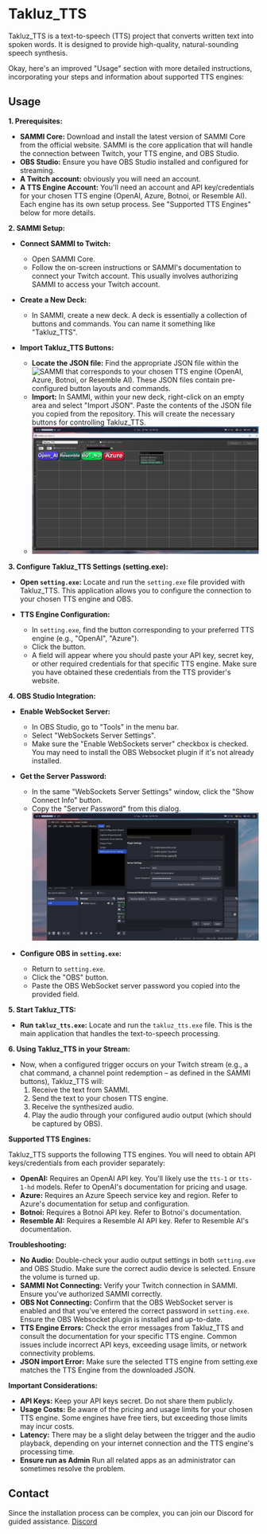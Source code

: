 # Takluz_TTS

Takluz_TTS is a text-to-speech (TTS) project that converts written text into spoken words. It is designed to provide high-quality, natural-sounding speech synthesis.


Okay, here's an improved "Usage" section with more detailed instructions, incorporating your steps and information about supported TTS engines:

## Usage

**1. Prerequisites:**

*   **SAMMI Core:** Download and install the latest version of SAMMI Core from the official website.  SAMMI is the core application that will handle the connection between Twitch, your TTS engine, and OBS Studio.
*   **OBS Studio:** Ensure you have OBS Studio installed and configured for streaming.
*  **A Twitch account:** obviously you will need an account.
*   **A TTS Engine Account:** You'll need an account and API key/credentials for your chosen TTS engine (OpenAI, Azure, Botnoi, or Resemble AI).  Each engine has its own setup process. See "Supported TTS Engines" below for more details.

**2. SAMMI Setup:**

*   **Connect SAMMI to Twitch:**
    *   Open SAMMI Core.
    *   Follow the on-screen instructions or SAMMI's documentation to connect your Twitch account.  This usually involves authorizing SAMMI to access your Twitch account.

*   **Create a New Deck:**
    *   In SAMMI, create a new deck.  A deck is essentially a collection of buttons and commands.  You can name it something like "Takluz_TTS".

*   **Import Takluz_TTS Buttons:**
    *   **Locate the JSON file:** Find the appropriate JSON file within the ![SAMMI](sammi) that corresponds to your chosen TTS engine (OpenAI, Azure, Botnoi, or Resemble AI). These JSON files contain pre-configured button layouts and commands.
    *   **Import:** In SAMMI, within your new deck, right-click on an empty area and select "Import JSON".  Paste the contents of the JSON file you copied from the repository. This will create the necessary buttons for controlling Takluz_TTS.
    *   ![](resource/sammi1.png)

**3. Configure Takluz_TTS Settings (setting.exe):**

*   **Open `setting.exe`:**  Locate and run the `setting.exe` file provided with Takluz_TTS. This application allows you to configure the connection to your chosen TTS engine and OBS.

*   **TTS Engine Configuration:**
    *   In `setting.exe`, find the button corresponding to your preferred TTS engine (e.g., "OpenAI", "Azure").
    *   Click the button.
    *   A field will appear where you should paste your API key, secret key, or other required credentials for that specific TTS engine.  Make sure you have obtained these credentials from the TTS provider's website.

**4. OBS Studio Integration:**

*   **Enable WebSocket Server:**
    *   In OBS Studio, go to "Tools" in the menu bar.
    *   Select "WebSockets Server Settings".
    *   Make sure the "Enable WebSockets server" checkbox is checked.  You may need to install the OBS Websocket plugin if it's not already installed.
* **Get the Server Password:**
    * In the same "WebSockets Server Settings" window, click the "Show Connect Info" button.
    * Copy the "Server Password" from this dialog.
     ![](resource/obs1.png)

*  **Configure OBS in `setting.exe`:**
   *   Return to `setting.exe`.
   *   Click the "OBS" button.
   *   Paste the OBS WebSocket server password you copied into the provided field.

**5. Start Takluz_TTS:**

*   **Run `takluz_tts.exe`:** Locate and run the `takluz_tts.exe` file. This is the main application that handles the text-to-speech processing.

**6. Using Takluz_TTS in your Stream:**

*   Now, when a configured trigger occurs on your Twitch stream (e.g., a chat command, a channel point redemption – as defined in the SAMMI buttons), Takluz_TTS will:
    1.  Receive the text from SAMMI.
    2.  Send the text to your chosen TTS engine.
    3.  Receive the synthesized audio.
    4.  Play the audio through your configured audio output (which should be captured by OBS).

**Supported TTS Engines:**

Takluz_TTS supports the following TTS engines.  You will need to obtain API keys/credentials from each provider separately:

*   **OpenAI:** Requires an OpenAI API key. You'll likely use the `tts-1` or `tts-1-hd` models. Refer to OpenAI's documentation for pricing and usage.
*   **Azure:** Requires an Azure Speech service key and region.  Refer to Azure's documentation for setup and configuration.
*   **Botnoi:**  Requires a Botnoi API key. Refer to Botnoi's documentation.
*   **Resemble AI:** Requires a Resemble AI API key. Refer to Resemble AI's documentation.

**Troubleshooting:**

*   **No Audio:** Double-check your audio output settings in both `setting.exe` and OBS Studio. Make sure the correct audio device is selected.  Ensure the volume is turned up.
*   **SAMMI Not Connecting:** Verify your Twitch connection in SAMMI.  Ensure you've authorized SAMMI correctly.
*   **OBS Not Connecting:**  Confirm that the OBS WebSocket server is enabled and that you've entered the correct password in `setting.exe`.  Ensure the OBS Websocket plugin is installed and up-to-date.
*   **TTS Engine Errors:** Check the error messages from Takluz_TTS and consult the documentation for your specific TTS engine.  Common issues include incorrect API keys, exceeding usage limits, or network connectivity problems.
* **JSON import Error:** Make sure the selected TTS engine from setting.exe matches the TTS Engine from the downloaded JSON.

**Important Considerations:**

*   **API Keys:** Keep your API keys secret.  Do not share them publicly.
*   **Usage Costs:** Be aware of the pricing and usage limits for your chosen TTS engine.  Some engines have free tiers, but exceeding those limits may incur costs.
*   **Latency:** There may be a slight delay between the trigger and the audio playback, depending on your internet connection and the TTS engine's processing time.
* **Ensure run as Admin** Run all related apps as an administrator can sometimes resolve the problem.


## Contact

Since the installation process can be complex, you can join our Discord for guided assistance.
[Discord](https://discord.gg/whnxWt4NKj)
